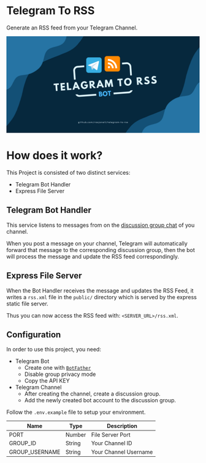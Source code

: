 # Telegram To RSS
Generate an RSS feed from your Telegram Channel.

![Banner image](./banner.png)

# How does it work?
This Project is consisted of two distinct services:
  - Telegram Bot Handler
  - Express File Server

## Telegram Bot Handler

This service listens to messages from on the [discussion group chat](https://core.telegram.org/api/discussion) of you channel.

When you post a message on your channel, Telegram will automatically forward that message to the corresponding discussion group, then the bot will process the message and update the RSS feed correspondingly.

## Express File Server

When the Bot Handler receives the message and updates the RSS Feed, it writes a `rss.xml` file in the `public/` directory which is served by the express static file server.

Thus you can now access the RSS feed with: `<SERVER_URL>/rss.xml`.

## Configuration
In order to use this project, you need:
  - Telegram Bot
    - Create one with [`BotFather`](https://www.teleme.io/articles/create_your_own_telegram_bot?hl=en)
    - Disable group privacy mode
    - Copy the API KEY
  - Telegram Channel
    - After creating the channel, create a discussion group.
    - Add the newly created bot account to the discussion group.

Follow the `.env.example` file to setup your environment.

|Name|Type|Description|
|---|---|---|
|PORT|Number|File Server Port|
|GROUP_ID|String|Your Channel ID|
|GROUP_USERNAME|String|Your Channel Username|
